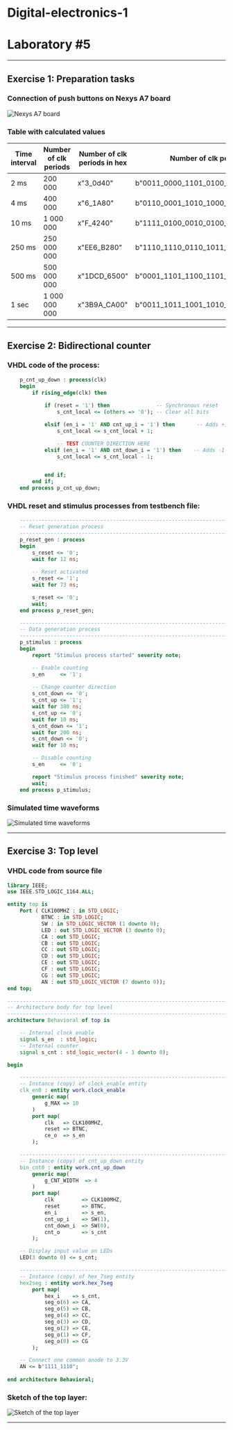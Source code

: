 # **Digital-electronics-1**
# **Laboratory #5**


------------------------------------------------------------------------
## **Exercise 1: Preparation tasks**

### **Connection of push buttons on Nexys A7 board**
![Nexys A7 board](https://github.com/TaaviSalum/Digital-electronics-1/blob/main/Labs/05-counter/Pictures/Ex1.png)


### **Table with calculated values**
**Time interval** | **Number of clk periods** | **Number of clk periods in hex** | **Number of clk periods in binary** 
--- | --- | --- | --- 
2 ms | 200 000 | x"3_0d40" | b"0011_0000_1101_0100_0000"  
4 ms | 400 000 | x"6_1A80" | b"0110_0001_1010_1000_0000" 
10 ms | 1 000 000  | x"F_4240" | b"1111_0100_0010_0100_0000" 
250 ms | 250 000 000 | x"EE6_B280" | b"1110_1110_0110_1011_0010_1000_0000" 
500 ms | 500 000 000 | x"1DCD_6500" | b"0001_1101_1100_1101_0110_0101_0000_0000" 
1 sec | 1 000 000 000 | x"3B9A_CA00" | b"0011_1011_1001_1010_1100_1010_0000_0000" 






------------------------------------------------------------------------
## **Exercise 2: Bidirectional counter**

### **VHDL code of the process:**
```vhdl 
    p_cnt_up_down : process(clk)
    begin
        if rising_edge(clk) then
        
            if (reset = '1') then               -- Synchronous reset
                s_cnt_local <= (others => '0'); -- Clear all bits

            elsif (en_i = '1' AND cnt_up_i = '1') then       -- Adds +1 if enable is '1'
                s_cnt_local <= s_cnt_local + 1;

                -- TEST COUNTER DIRECTION HERE
            elsif (en_i = '1' AND cnt_down_i = '1') then    -- Adds -1 if enable is '1'
                s_cnt_local <= s_cnt_local - 1;


            end if;
        end if;
    end process p_cnt_up_down;
```

### **VHDL reset and stimulus processes from testbench file:**
```vhdl 
    --------------------------------------------------------------------
    -- Reset generation process
    --------------------------------------------------------------------
    p_reset_gen : process
    begin
        s_reset <= '0';
        wait for 12 ns;
        
        -- Reset activated
        s_reset <= '1';
        wait for 73 ns;

        s_reset <= '0';
        wait;
    end process p_reset_gen;

    --------------------------------------------------------------------
    -- Data generation process
    --------------------------------------------------------------------
    p_stimulus : process
    begin
        report "Stimulus process started" severity note;

        -- Enable counting
        s_en     <= '1';
        
        -- Change counter direction
        s_cnt_down <= '0';
        s_cnt_up <= '1';
        wait for 380 ns;
        s_cnt_up <= '0';
        wait for 10 ns;
        s_cnt_down <= '1';
        wait for 200 ns;
        s_cnt_down <= '0';
        wait for 10 ns;

        -- Disable counting
        s_en     <= '0';

        report "Stimulus process finished" severity note;
        wait;
    end process p_stimulus;
```

### **Simulated time waveforms**
![Simulated time waveforms](https://github.com/TaaviSalum/Digital-electronics-1/blob/main/Labs/05-counter/Pictures/Ex2.png)





------------------------------------------------------------------------
## **Exercise 3: Top level**

### **VHDL code from source file**
```vhdl 
library IEEE;
use IEEE.STD_LOGIC_1164.ALL;

entity top is
    Port ( CLK100MHZ : in STD_LOGIC;
           BTNC : in STD_LOGIC;
           SW : in STD_LOGIC_VECTOR (1 downto 0);
           LED : out STD_LOGIC_VECTOR (3 downto 0);
           CA : out STD_LOGIC;
           CB : out STD_LOGIC;
           CC : out STD_LOGIC;
           CD : out STD_LOGIC;
           CE : out STD_LOGIC;
           CF : out STD_LOGIC;
           CG : out STD_LOGIC;
           AN : out STD_LOGIC_VECTOR (7 downto 0));
end top;

------------------------------------------------------------------------
-- Architecture body for top level
------------------------------------------------------------------------
architecture Behavioral of top is

    -- Internal clock enable
    signal s_en  : std_logic;
    -- Internal counter
    signal s_cnt : std_logic_vector(4 - 1 downto 0);

begin

    --------------------------------------------------------------------
    -- Instance (copy) of clock_enable entity
    clk_en0 : entity work.clock_enable
        generic map(
            g_MAX => 10
        )
        port map(
            clk   => CLK100MHZ,
            reset => BTNC,
            ce_o  => s_en
        );

    --------------------------------------------------------------------
    -- Instance (copy) of cnt_up_down entity
    bin_cnt0 : entity work.cnt_up_down
        generic map(
            g_CNT_WIDTH  => 4
        )
        port map(
            clk         => CLK100MHZ,
            reset       => BTNC,
            en_i        => s_en,
            cnt_up_i    => SW(1),
            cnt_down_i  => SW(0),
            cnt_o       => s_cnt
        );

    -- Display input value on LEDs
    LED(3 downto 0) <= s_cnt;

    --------------------------------------------------------------------
    -- Instance (copy) of hex_7seg entity
    hex2seg : entity work.hex_7seg
        port map(
            hex_i    => s_cnt,
            seg_o(6) => CA,
            seg_o(5) => CB,
            seg_o(4) => CC,
            seg_o(3) => CD,
            seg_o(2) => CE,
            seg_o(1) => CF,
            seg_o(0) => CG
        );

    -- Connect one common anode to 3.3V
    AN <= b"1111_1110";
              
end architecture Behavioral;
```

### **Sketch of the top layer:**
![Sketch of the top layer](https://github.com/TaaviSalum/Digital-electronics-1/blob/main/Labs/05-counter/Pictures/Ex3.png)





------------------------------------------------------------------------